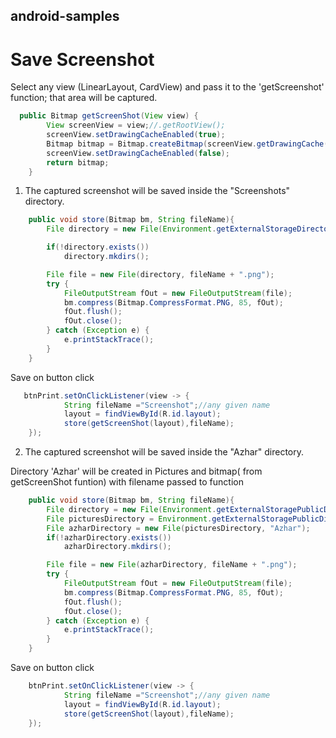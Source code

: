 ## android-samples
# Save Screenshot

Select any view (LinearLayout, CardView) and pass it to the 'getScreenshot' function; that area will be captured.
```java
  public Bitmap getScreenShot(View view) {
        View screenView = view;//.getRootView();
        screenView.setDrawingCacheEnabled(true);
        Bitmap bitmap = Bitmap.createBitmap(screenView.getDrawingCache());
        screenView.setDrawingCacheEnabled(false);
        return bitmap;
    }
```
1) The captured screenshot will be saved inside the "Screenshots" directory.

```java
    public void store(Bitmap bm, String fileName){
        File directory = new File(Environment.getExternalStorageDirectory(), "Pictures/Screenshots");

        if(!directory.exists())
            directory.mkdirs();

        File file = new File(directory, fileName + ".png");
        try {
            FileOutputStream fOut = new FileOutputStream(file);
            bm.compress(Bitmap.CompressFormat.PNG, 85, fOut);
            fOut.flush();
            fOut.close();
        } catch (Exception e) {
            e.printStackTrace();
        }
    }
```

Save on button click
```java
   btnPrint.setOnClickListener(view -> {
            String fileName ="Screenshot";//any given name
            layout = findViewById(R.id.layout);
            store(getScreenShot(layout),fileName);
    });
```
2) The captured screenshot will be saved inside the "Azhar" directory.

Directory 'Azhar'  will be created in Pictures and bitmap( from getScreenShot funtion)  with filename passed to function
```java
    public void store(Bitmap bm, String fileName){
        File directory = new File(Environment.getExternalStoragePublicDirectory(Environment.DIRECTORY_PICTURES) ;
        File picturesDirectory = Environment.getExternalStoragePublicDirectory(Environment.DIRECTORY_PICTURES);
        File azharDirectory = new File(picturesDirectory, "Azhar");
        if(!azharDirectory.exists())
            azharDirectory.mkdirs();

        File file = new File(azharDirectory, fileName + ".png");
        try {
            FileOutputStream fOut = new FileOutputStream(file);
            bm.compress(Bitmap.CompressFormat.PNG, 85, fOut);
            fOut.flush();
            fOut.close();
        } catch (Exception e) {
            e.printStackTrace();
        }
    }
```
Save on button click
```java
    btnPrint.setOnClickListener(view -> {
            String fileName ="Screenshot";//any given name
            layout = findViewById(R.id.layout);
            store(getScreenShot(layout),fileName);
    });
```
